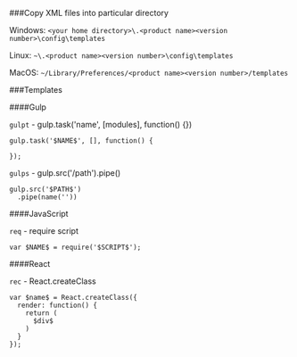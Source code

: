 ###Copy XML files into particular directory

Windows: `<your home directory>\.<product name><version number>\config\templates`

Linux: `~\.<product name><version number>\config\templates`

MacOS: `~/Library/Preferences/<product name><version number>/templates`

###Templates

####Gulp

`gulpt` - gulp.task('name', [modules], function() {})

```
gulp.task('$NAME$', [], function() {

});
```

`gulps` - gulp.src('/path').pipe()

```
gulp.src('$PATH$')
  .pipe(name(''))
```


####JavaScript

`req` - require script

```
var $NAME$ = require('$SCRIPT$');
```


####React

`rec` - React.createClass

```
var $name$ = React.createClass({
  render: function() {
    return (
      $div$
    )
  }
});
```
